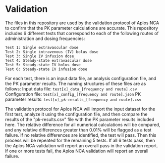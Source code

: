 # Validation
The files in this repository are used by the validation protocol of Aplos NCA to confirm that the PK parameter calculations are accurate. This repository includes 6 different tests that correspond to each of the following routes of administration and dosing frequencies:

    Test 1: Single extravascular dose
    Test 2: Single intravenous (IV) bolus dose
    Test 3: Single IV infusion dose
    Test 4: Steady-state extravascular dose
    Test 5: Steady-state IV bolus dose
    Test 6: Steady-state IV infusion dose

For each test, there is an input data file, an analysis configuration file, and the PK parameter results. The naming structures of these files are as follows:
    Input data file: `test[x]_data_[frequency and route].csv`
    Configuration file: `test[x]_config_[frequency and route].json`
    PK parameter results: `test[x]_pk-results_[frequency and route].csv`

The validation protocol for Aplos NCA will import the input dataset for the first test, analyze it using the configuration file, and then compare the results of the "pk-results.csv" file with the PK parameter results included here. The relative difference for all numerical calculations will be compared, and any relative differences greater than 0.01% will be flagged as a test failure. If no relative differences are identified, the test will pass. Then this process will be repeated for the remaining 5 tests. If all 6 tests pass, then the Aplos NCA validation will report an overall pass in the validation report. If one or more tests fail, the Aplos NCA validation will report an overall failure.
